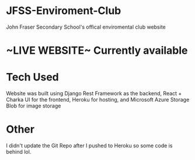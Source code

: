 # JFSS-Enviroment-Club
John Fraser Secondary School's offical enviromental club website

# ~LIVE WEBSITE~ Currently available

# Tech Used
Website was built using Django Rest Framework as the backend, React + Charka UI for the frontend, Heroku for hosting, and Microsoft Azure Storage Blob for image storage

# Other
I didn't update the Git Repo after I pushed to Heroku so some code is behind lol. 
